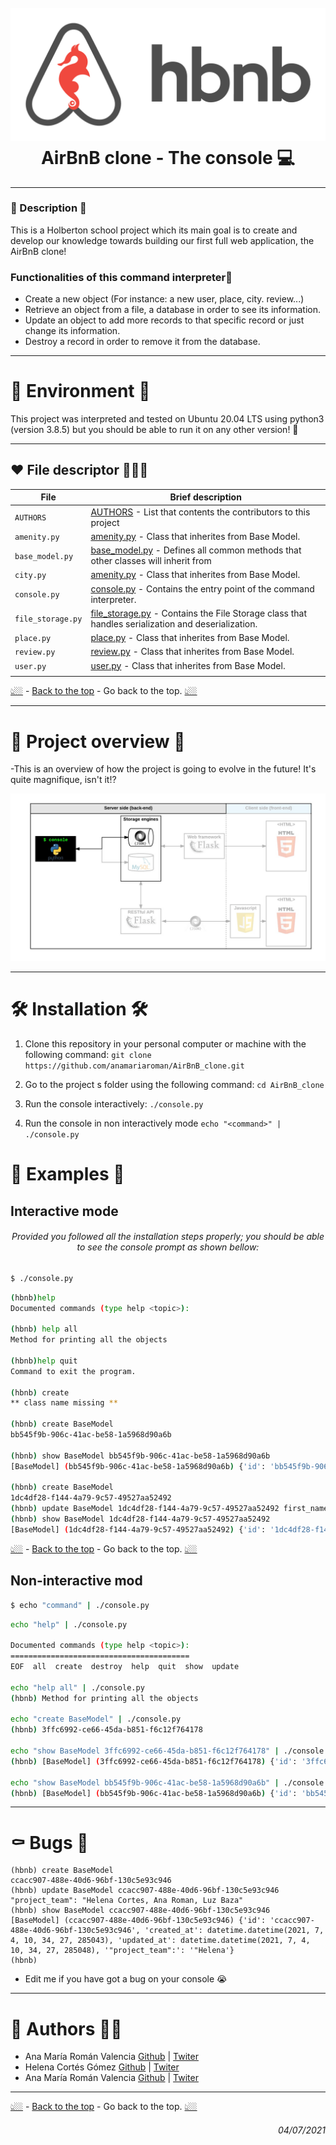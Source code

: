 <h1 align="center">
  <br>
  <a href="https://github.com/anamariaroman/AirBnB_clone"><img src="https://raw.githubusercontent.com/anamariaroman/AirBnB_clone/master/images/hbnb.png" alt="AirBnB logo"></a>
  <br>AirBnB clone - The console 💻 <br>
</h1>

---

### 🐶 Description 💅

This is a Holberton school project which its main goal is to create and develop our knowledge towards building our first full web application, the AirBnB clone!

### Functionalities of this command interpreter📃

- Create a new object (For instance: a new user, place, city. review...)
- Retrieve an object from a file, a database in order to see its information.
- Update an object to add more records to that specific record or just change its information.
- Destroy a record in order to remove it from the database.

---

# 🦩 Environment 🦩

This project was interpreted and tested on Ubuntu 20.04 LTS using python3 (version 3.8.5) but you should be able to run it on any other version! 🙈

---

## ❤️ File descriptor 👩🏻‍🔬

| **File**          | **Brief description**                                                                                                                                                                                           |
| ----------------- | --------------------------------------------------------------------------------------------------------------------------------------------------------------------------------------------------------------- |
| `AUTHORS`         | [AUTHORS](https://github.com/anamariaroman/AirBnB_clone/blob/master/AUTHORS "AUTHORS") - List that contents the contributors to this project                                                                    |
| `amenity.py`      | [amenity.py](https://github.com/anamariaroman/AirBnB_clone/blob/master/models/amenity.py "amenity.py]") - Class that inherites from Base Model.                                                                 |
| `base_model.py`   | [base_model.py](https://github.com/anamariaroman/AirBnB_clone/blob/master/models/base_model.py "base_model.py]") - Defines all common methods that other classes will inherit from                              |
| `city.py`         | [amenity.py](https://github.com/anamariaroman/AirBnB_clone/blob/master/models/city.py "city.py]") - Class that inherites from Base Model.                                                                       |
| `console.py`      | [console.py](https://github.com/anamariaroman/AirBnB_clone/blob/master/console.py "console.py]") - Contains the entry point of the command interpreter.                                                         |
| `file_storage.py` | [file_storage.py](https://github.com/anamariaroman/AirBnB_clone/blob/master/models/engine/file_storage.py "file_storage.py]") - Contains the File Storage class that handles serialization and deserialization. |
| `place.py`        | [place.py](https://github.com/anamariaroman/AirBnB_clone/blob/master/models/place.py "place.py]") - Class that inherites from Base Model.                                                                       |
| `review.py`       | [review.py](https://github.com/anamariaroman/AirBnB_clone/blob/master/models/review.py "review.py]") - Class that inherites from Base Model.                                                                    |
| `user.py`         | [user.py](https://github.com/anamariaroman/AirBnB_clone/blob/master/models/user.py "user.py]") - Class that inherites from Base Model.                                                                          |
|                   |

[👆🏼](https://github.com/anamariaroman/AirBnB_clone# "Back to the top") - [Back to the top](https://github.com/anamariaroman/AirBnB_clone# "Back to the top]") - Go back to the top. [👆🏼](https://github.com/anamariaroman/AirBnB_clone# "Back to the top")

---

# 🦋 Project overview 🦋

-This is an overview of how the project is going to evolve in the future! It's quite magnifique, isn't it!?

<a href="https://github.com/anamariaroman/AirBnB_clone"><img src="https://github.com/anamariaroman/AirBnB_clone/blob/master/images/storage_engines.png?raw=true" alt=""></a>

---

# 🛠 Installation 🛠

1.  Clone this repository in your personal computer or machine with the following command:
    `git clone https://github.com/anamariaroman/AirBnB_clone.git`

2.  Go to the project s folder using the following command:
    `cd AirBnB_clone`

3.  Run the console interactively:
    `./console.py`

4.  Run the console in non interactively mode
    `echo "<command>" | ./console.py`

# 🌻 Examples 🌼

## Interactive mode

<h6 align="center">Provided you followed all the installation steps properly;
you should be able to see the console prompt as shown bellow:</h6>

```bash
$ ./console.py
```

```bash
(hbnb)help
Documented commands (type help <topic>):

(hbnb) help all
Method for printing all the objects

(hbnb)help quit
Command to exit the program.

(hbnb) create
** class name missing **

(hbnb) create BaseModel
bb545f9b-906c-41ac-be58-1a5968d90a6b

(hbnb) show BaseModel bb545f9b-906c-41ac-be58-1a5968d90a6b
[BaseModel] (bb545f9b-906c-41ac-be58-1a5968d90a6b) {'id': 'bb545f9b-906c-41ac-be58-1a5968d90a6b', 'created_at': datetime.datetime(2021, 7, 4, 16, 43, 54, 653652), 'updated_at': datetime.datetime(2021, 7, 4, 16, 43, 54, 653836)}

(hbnb) create BaseModel
1dc4df28-f144-4a79-9c57-49527aa52492
(hbnb) update BaseModel 1dc4df28-f144-4a79-9c57-49527aa52492 first_name "Betty"
(hbnb) show BaseModel 1dc4df28-f144-4a79-9c57-49527aa52492
[BaseModel] (1dc4df28-f144-4a79-9c57-49527aa52492) {'id': '1dc4df28-f144-4a79-9c57-49527aa52492', 'created_at': datetime.datetime(2021, 7, 4, 10, 38, 46, 40367), 'updated_at': datetime.datetime(2021, 7, 4, 10, 38, 46, 40374), 'first_name': '"Betty"'}

```

[👆🏼](https://github.com/anamariaroman/AirBnB_clone# "Back to the top") - [Back to the top](https://github.com/anamariaroman/AirBnB_clone# "Back to the top]") - Go back to the top. [👆🏼](https://github.com/anamariaroman/AirBnB_clone# "Back to the top")

## Non-interactive mod

```bash
$ echo "command" | ./console.py
```

```bash
echo "help" | ./console.py

Documented commands (type help <topic>):
========================================
EOF  all  create  destroy  help  quit  show  update

echo "help all" | ./console.py
(hbnb) Method for printing all the objects

echo "create BaseModel" | ./console.py
(hbnb) 3ffc6992-ce66-45da-b851-f6c12f764178

echo "show BaseModel 3ffc6992-ce66-45da-b851-f6c12f764178" | ./console.py
(hbnb) [BaseModel] (3ffc6992-ce66-45da-b851-f6c12f764178) {'id': '3ffc6992-ce66-45da-b851-f6c12f764178', 'created_at': datetime.datetime(2021, 7, 4, 16, 47, 36, 653899), 'updated_at': datetime.datetime(2021, 7, 4, 16, 47, 36, 654149)}

echo "show BaseModel bb545f9b-906c-41ac-be58-1a5968d90a6b" | ./console.py
(hbnb) [BaseModel] (bb545f9b-906c-41ac-be58-1a5968d90a6b) {'id': 'bb545f9b-906c-41ac-be58-1a5968d90a6b', 'created_at': datetime.datetime(2021, 7, 4, 16, 43, 54, 653652), 'updated_at': datetime.datetime(2021, 7, 4, 16, 43, 54, 653836), 'projects_team': 'Ana Maria Roman, Helena Cortes, Luz Baza'}
```

---

# ⚰️ Bugs 🐁
```
(hbnb) create BaseModel
ccacc907-488e-40d6-96bf-130c5e93c946
(hbnb) update BaseModel ccacc907-488e-40d6-96bf-130c5e93c946 "project_team": "Helena Cortes, Ana Roman, Luz Baza"
(hbnb) show BaseModel ccacc907-488e-40d6-96bf-130c5e93c946
[BaseModel] (ccacc907-488e-40d6-96bf-130c5e93c946) {'id': 'ccacc907-488e-40d6-96bf-130c5e93c946', 'created_at': datetime.datetime(2021, 7, 4, 10, 34, 27, 285043), 'updated_at': datetime.datetime(2021, 7, 4, 10, 34, 27, 285048), '"project_team":': '"Helena'}
(hbnb)
```

- Edit me if you have got a bug on your console 😭

---

# 👩 Authors 🏴‍☠️

- Ana María Román Valencia [Github](https://github.com/anamariaroman) | [Twiter](https://twitter.com/AnaMari77939013)
- Helena Cortés Gómez [Github](https://github.com/helectron) | [Twiter](https://twitter.com/helectron)
- Ana María Román Valencia [Github](https://github.com/luzbaza) | [Twiter](https://twitter.com/baza_luz)

---

[👆🏼](https://github.com/anamariaroman/AirBnB_clone# "Back to the top") - [Back to the top](https://github.com/anamariaroman/AirBnB_clone# "Back to the top]") - Go back to the top. [👆🏼](https://github.com/anamariaroman/AirBnB_clone# "Back to the top")

<h6 align="right">04/07/2021</h6>

